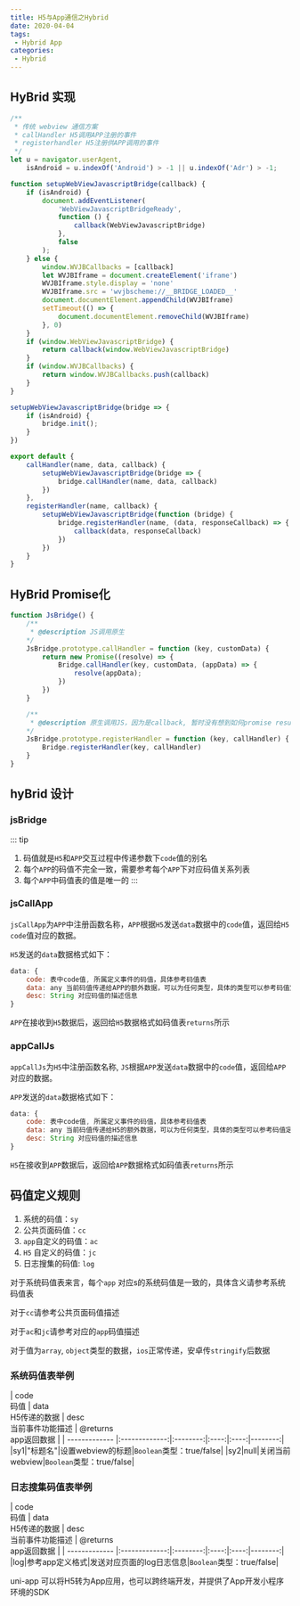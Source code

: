 ```yaml
---
title: H5与App通信之Hybrid
date: 2020-04-04
tags:
 - Hybrid App
categories:
 - Hybrid
---
```


## HyBrid 实现

```js
/**
 * 传统 webview 通信方案
 * callHandler H5调用APP注册的事件
 * registerhandler H5注册供APP调用的事件
 */
let u = navigator.userAgent,
    isAndroid = u.indexOf('Android') > -1 || u.indexOf('Adr') > -1;

function setupWebViewJavascriptBridge(callback) {
    if (isAndroid) {
        document.addEventListener(
            'WebViewJavascriptBridgeReady',
            function () {
                callback(WebViewJavascriptBridge)
            },
            false
        );
    } else {
        window.WVJBCallbacks = [callback]
        let WVJBIframe = document.createElement('iframe')
        WVJBIframe.style.display = 'none'
        WVJBIframe.src = 'wvjbscheme://__BRIDGE_LOADED__'
        document.documentElement.appendChild(WVJBIframe)
        setTimeout(() => {
            document.documentElement.removeChild(WVJBIframe)
        }, 0)
    }
    if (window.WebViewJavascriptBridge) {
        return callback(window.WebViewJavascriptBridge)
    }
    if (window.WVJBCallbacks) {
        return window.WVJBCallbacks.push(callback)
    }
}

setupWebViewJavascriptBridge(bridge => {
    if (isAndroid) {
        bridge.init();
    }
})

export default {
    callHandler(name, data, callback) {
        setupWebViewJavascriptBridge(bridge => {
            bridge.callHandler(name, data, callback)
        })
    },
    registerHandler(name, callback) {
        setupWebViewJavascriptBridge(function (bridge) {
            bridge.registerHandler(name, (data, responseCallback) => {
                callback(data, responseCallback)
            })
        })
    }
}
```

## HyBrid Promise化

```js
function JsBridge() {
    /**
     * @description JS调用原生
    */
    JsBridge.prototype.callHandler = function (key, customData) {
        return new Promise((resolve) => {
            Bridge.callHandler(key, customData, (appData) => {
                resolve(appData);
            })
        })
    }

    /**
     * @description 原生调用JS，因为是callback, 暂时没有想到如何promise result
    */
    JsBridge.prototype.registerHandler = function (key, callHandler) {
        Bridge.registerHandler(key, callHandler)
    }
}
```
## hyBrid 设计

### jsBridge

::: tip
1. 码值就是`H5`和`APP`交互过程中传递参数下`code`值的别名
2. 每个`APP`的码值不完全一致，需要参考每个`APP`下对应码值关系列表
3. 每个`APP`中码值表的值是唯一的
:::

### jsCallApp

`jsCallApp`为`APP`中注册函数名称，`APP`根据`H5`发送`data`数据中的`code`值，返回给`H5 code`值对应的数据。

`H5`发送的`data`数据格式如下：

```js
data: {
    code: 表中code值, 所属定义事件的码值，具体参考码值表
    data: any 当前码值传递给APP的额外数据，可以为任何类型，具体的类型可以参考码值定义表
    desc: String 对应码值的描述信息
}
```
`APP`在接收到`H5`数据后，返回给`H5`数据格式如码值表`returns`所示

### appCallJs

`appCallJs`为`H5`中注册函数名称, `JS`根据`APP`发送`data`数据中的`code`值，返回给`APP`对应的数据。

`APP`发送的`data`数据格式如下：

```js
data: {
    code: 表中code值, 所属定义事件的码值，具体参考码值表
    data: any 当前码值传递给H5的额外数据，可以为任何类型，具体的类型可以参考码值定义表,
    desc: String 对应码值的描述信息
}
```

`H5`在接收到`APP`数据后，返回给`APP`数据格式如码值表`returns`所示

## 码值定义规则

1. 系统的码值：`sy`
2. 公共页面码值：`cc`
3. `app`自定义的码值：`ac`
4. `H5` 自定义的码值：`jc`
5. 日志搜集的码值: `log`

对于系统码值表来言，每个`app` 对应s的系统码值是一致的，具体含义请参考系统码值表

对于`cc`请参考公共页面码值描述

对于`ac`和`jc`请参考对应的`app`码值描述

对于值为`array`, `object`类型的数据，`ios`正常传递，安卓传`stringify`后数据

### 系统码值表举例

| code<br/>码值 | data <br/> H5传递的数据  | desc<br/> 当前事件功能描述 | @returns <br/> app返回数据 |
| ------------- |:-------------:|:--------:|:----:|:----:|--------:|
|sy1|"标题名"|设置webview的标题|`Boolean`类型：true/false|
|sy2|null|关闭当前webview|`Boolean`类型：true/false|

### 日志搜集码值表举例

| code<br/>码值 | data <br/> H5传递的数据  | desc<br/> 当前事件功能描述 | @returns <br/> app返回数据 |
| ------------- |:-------------:|:--------:|:----:|:----:|--------:|
|log|参考app定义格式|发送对应页面的log日志信息|`Boolean`类型：true/false|

uni-app 可以将H5转为App应用，也可以跨终端开发，并提供了App开发小程序环境的SDK